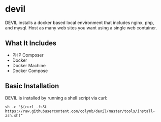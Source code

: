 # devil
DEVIL installs a docker based local environment that includes nginx, php, and mysql. Host as many web sites you want using a single web container.

## What It Includes

 * PHP Composer
 * Docker
 * Docker Machine
 * Docker Compose

## Basic Installation

DEVIL is installed by running a shell script via curl:

```
sh -c "$(curl -fsSL https://raw.githubusercontent.com/colynb/devil/master/tools/install-zsh.sh)"
```
